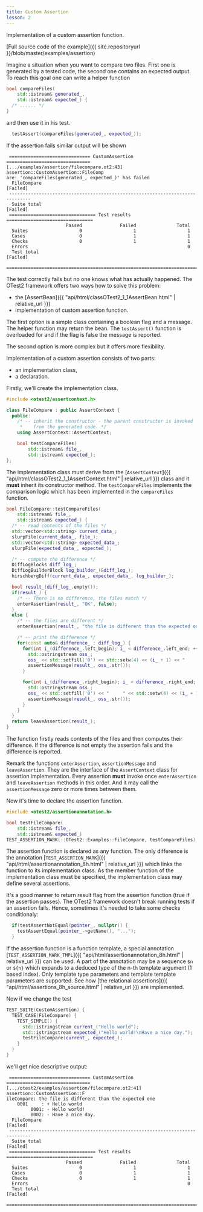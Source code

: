 ```yaml
---
title: Custom Assertion
lesson: 2
---
```

Implementation of a custom assertion function.

[Full source code of the example]({{ site.repositoryurl }}/blob/master/examples/assertion)

Imagine a situation when you want to compare two files. First one is generated
by a tested code, the second one contains an expected output. To reach this
goal one can write a helper function

```c++
bool compareFiles(
    std::istream& generated_,
    std::istream& expected_) {
  /* ...... */
}
```

and then use it in his test.

```c++
  testAssert(compareFiles(generated_, expected_));
```

If the assertion fails similar output will be shown

```plaintext
 ============================== CustomAssertion ===============================
[.../examples/assertion/filecompare.ot2:43] assertion::CustomAssertion::FileComp
are: 'compareFiles(generated_, expected_)' has failed
  FileCompare                                                         [Failed]
 ------------------------------------------------------------------------------
  Suite total                                                         [Failed]
 ================================ Test results ================================
                      Passed              Failed               Total
  Suites                   0                   1                   1
  Cases                    0                   1                   1
  Checks                   0                   1                   1
  Errors                                                           0
  Test total                                                          [Failed]
 ==============================================================================
```

The test correctly fails but no one knows what has actually happened. The OTest2
framework offers two ways how to solve this problem:
* the [AssertBean]({{ "api/html/classOTest2_1_1AssertBean.html" | relative_url }})
* implementation of custom assertion function.

The first option is a simple class containing a boolean flag and a message.
The helper function may return the bean. The `testAssert()` function is
overloaded for and if the flag is false the message is reported.

The second option is more complex but it offers more flexibility.

Implementation of a custom assertion consists of two parts:
* an implementation class,
* a declaration.

Firstly, we'll create the implementation class.

```c++
#include <otest2/assertcontext.h>

class FileCompare : public AssertContext {
  public:
    /* -- inherit the constructor - the parent constructor is invoked
     *    from the generated code. */
    using AssertContext::AssertContext;

    bool testCompareFiles(
        std::istream& file_,
        std::istream& expected_);
};
```

The implementation class must derive from the 
[`AssertContext`]({{ "api/html/classOTest2_1_1AssertContext.html" | relative_url }})
class and it **must** inherit its constructor method. The `testCompareFiles`
implements the comparison logic which has been implemented in the `compareFiles`
function.

```c++
bool FileCompare::testCompareFiles(
    std::istream& file_,
    std::istream& expected_) {
  /* -- read contents of the files */
  std::vector<std::string> current_data_;
  slurpFile(current_data_, file_);
  std::vector<std::string> expected_data_;
  slurpFile(expected_data_, expected_);

  /* -- compute the difference */
  DiffLogBlocks diff_log_;
  DiffLogBuilderBlock log_builder_(&diff_log_);
  hirschbergDiff(current_data_, expected_data_, log_builder_);

  bool result_(diff_log_.empty());
  if(result_) {
    /* -- There is no difference, the files match */
    enterAssertion(result_, "OK", false);
  }
  else {
    /* -- the files are different */
    enterAssertion(result_, "the file is different than the expected one", false);

    /* -- print the difference */
    for(const auto& difference_ : diff_log_) {
      for(int i_(difference_.left_begin); i_ < difference_.left_end; ++i_) {
        std::ostringstream oss_;
        oss_ << std::setfill('0') << std::setw(4) << (i_ + 1) << "     : + " << current_data_[i_];
        assertionMessage(result_, oss_.str());
      }

      for(int i_(difference_.right_begin); i_ < difference_.right_end; ++i_) {
        std::ostringstream oss_;
        oss_ << std::setfill('0') << "     " << std::setw(4) << (i_ + 1) << ": - " << expected_data_[i_];
        assertionMessage(result_, oss_.str());
      }
    }
  }
  return leaveAssertion(result_);
}
```

The function firstly reads contents of the files and then computes their
difference. If the difference is not empty the assertion fails and
the difference is reported.

Remark the functions `enterAssertion`, `assertionMessage` and `leaveAssertion`.
They are the interface of the `AssertContext` class for assertion implementation.
Every assertion **must** invoke once `enterAssertion` and `leaveAssertion` methods
in this order. And it may call the `assertionMessage` zero or more times 
between them.

Now it's time to declare the assertion function.

```c++
#include <otest2/assertionannotation.h>

bool testFileCompare(
    std::istream& file_,
    std::istream& expected_)
TEST_ASSERTION_MARK(::OTest2::Examples::FileCompare, testCompareFiles);
```

The assertion function is declared as any function. The only difference is the
annotation [`TEST_ASSERTION_MARK`]({{ "api/html/assertionannotation_8h.html" | relative_url }})
which links the function to its implementation class. As the member function
of the implementation class must be specified, the implementation class may
define several assertions.

It's a good manner to return result flag from the assertion function (true
if the assertion passes). The OTest2 framework doesn't break running tests
if an assertion fails. Hence, sometimes it's needed to take some checks
conditionaly:

```c++
  if(testAssertNotEqual(pointer_, nullptr)) {
    testAssertEqual(pointer_->getName(), "...");
  }
```

If the assertion function is a function template, a special annotation
[`TEST_ASSERTION_MARK_TMPL`]({{ "api/html/assertionannotation_8h.html" | relative_url }})
can be used. A part of the annotation may be a sequence `$n` or `${n}` which
expands to a deduced type of the n-th template argument (1 based index). Only
template type parameters and template template parameters are supported. See how
[the relational assertions]({{ "api/html/assertions_8h_source.html" | relative_url }})
are implemented.

Now if we change the test
```c++
TEST_SUITE(CustomAssertion) {
  TEST_CASE(FileCompare) {
    TEST_SIMPLE() {
      std::istringstream current_("Hello world");
      std::istringstream expected_("Hello world!\nHave a nice day.");
      testFileCompare(current_, expected_);
    }
  }
}
```
we'll get nice descriptive output:
```plaintext
 ============================== CustomAssertion ===============================
[.../otest2/examples/assertion/filecompare.ot2:41] assertion::CustomAssertion::F
ileCompare: the file is different than the expected one
    0001     : + Hello world
         0001: - Hello world!
         0002: - Have a nice day.
  FileCompare                                                         [Failed]
 ------------------------------------------------------------------------------
  Suite total                                                         [Failed]
 ================================ Test results ================================
                      Passed              Failed               Total
  Suites                   0                   1                   1
  Cases                    0                   1                   1
  Checks                   0                   1                   1
  Errors                                                           0
  Test total                                                          [Failed]
 ==============================================================================
```

